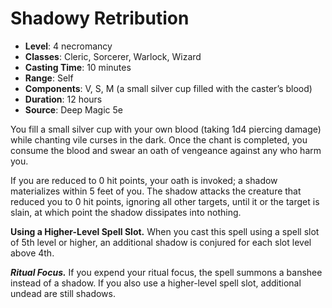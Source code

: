 # Shadowy Retribution

- **Level**: 4 necromancy
- **Classes**: Cleric, Sorcerer, Warlock, Wizard
- **Casting Time**: 10 minutes
- **Range**: Self
- **Components**: V, S, M (a small silver cup filled with the caster’s blood)
- **Duration**: 12 hours
- **Source**: Deep Magic 5e

You fill a small silver cup with your own blood (taking 1d4 piercing damage) while chanting vile curses in the dark. Once the chant is completed, you consume the blood and swear an oath of vengeance against any who harm you.

If you are reduced to 0 hit points, your oath is invoked; a shadow materializes within 5 feet of you. The shadow attacks the creature that reduced you to 0 hit points, ignoring all other targets, until it or the target is slain, at which point the shadow dissipates into nothing.

**Using a Higher-Level Spell Slot.** When you cast this spell using a spell slot of 5th level or higher, an additional shadow is conjured for each slot level above 4th.

***Ritual Focus.*** If you expend your ritual focus, the spell summons a banshee instead of a shadow. If you also use a higher-level spell slot, additional undead are still shadows.
